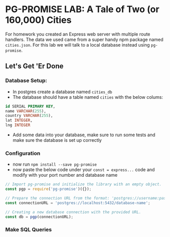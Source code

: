 # PG-PROMISE LAB: A Tale of Two (or 160,000) Cities

For homework you created an Express web server with multiple route handlers. The data we used came from a super handy npm package named `cities.json`. For this lab we will talk to a local database instead using `pg-promise`.

## Let's Get 'Er Done

### Database Setup:
- In postgres create a database named `cities_db`
- The database should have a table named `cities` with the below colums:
``` sql
id SERIAL PRIMARY KEY,
name VARCHAR(255),
country VARCHAR(255),
lat INTEGER,
lng INTEGER
```
- Add some data into your database, make sure to run some tests and make sure the database is set up correctly

### Configuration
- now run `npm install --save pg-promise`
- now paste the below code under your `const = express...` code and modify with your port number and database name 

``` js
// Import pg-promise and initialize the library with an empty object.
const pgp = require('pg-promise')({});

// Prepare the connection URL from the format: 'postgres://username:password@host:port/database';
const connectionURL = 'postgres://localhost:5432/database-name';

// Creating a new database connection with the provided URL.
const db = pgp(connectionURL);
```

### Make SQL Queries
